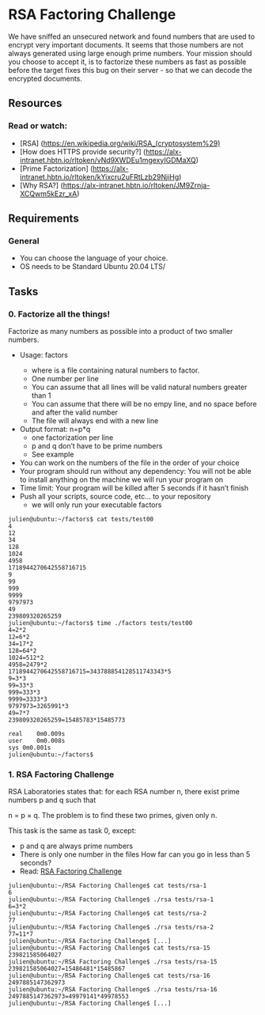 # RSA Factoring Challenge

We have sniffed an unsecured network and found numbers that are used to encrypt very important documents. It seems that those numbers are not always generated using large enough prime numbers. Your mission should you choose to accept it, is to factorize these numbers as fast as possible before the target fixes this bug on their server - so that we can decode the encrypted documents.

## Resources

### Read or watch:

* [RSA] (https://en.wikipedia.org/wiki/RSA_(cryptosystem%29)
* [How does HTTPS provide security?] (https://alx-intranet.hbtn.io/rltoken/vNd9XWDEu1mgexyIGDMaXQ)
* [Prime Factorization] (https://alx-intranet.hbtn.io/rltoken/kYixcru2uFRtLzb29NjiHg)
* [Why RSA?] (https://alx-intranet.hbtn.io/rltoken/JM9Zrnja-XCQwm5kEzr_xA)

## Requirements

### General

* You can choose the language of your choice.
* OS needs to be Standard Ubuntu 20.04 LTS/


## Tasks

### 0. Factorize all the things!

Factorize as many numbers as possible into a product of two smaller numbers.

* Usage: factors <file>
	* where <file> is a file containing natural numbers to factor.
	* One number per line
	* You can assume that all lines will be valid natural numbers greater than 1
	* You can assume that there will be no empy line, and no space before and after the valid number
	* The file will always end with a new line
* Output format: n=p*q
	* one factorization per line
	* p and q don’t have to be prime numbers
	* See example
* You can work on the numbers of the file in the order of your choice
* Your program should run without any dependency: You will not be able to install anything on the machine we will run your program on
* Time limit: Your program will be killed after 5 seconds if it hasn’t finish
* Push all your scripts, source code, etc… to your repository
	* we will only run your executable factors

```
julien@ubuntu:~/factors$ cat tests/test00 
4
12
34
128
1024
4958
1718944270642558716715
9
99
999
9999
9797973
49
239809320265259
julien@ubuntu:~/factors$ time ./factors tests/test00
4=2*2
12=6*2
34=17*2
128=64*2
1024=512*2
4958=2479*2
1718944270642558716715=343788854128511743343*5
9=3*3
99=33*3
999=333*3
9999=3333*3
9797973=3265991*3
49=7*7
239809320265259=15485783*15485773

real    0m0.009s
user    0m0.008s
sys 0m0.001s
julien@ubuntu:~/factors$
```


### 1. RSA Factoring Challenge

RSA Laboratories states that: for each RSA number n, there exist prime numbers p and q such that

n = p × q. The problem is to find these two primes, given only n.

This task is the same as task 0, except:

* p and q are always prime numbers
* There is only one number in the files
How far can you go in less than 5 seconds?
* Read: [RSA Factoring Challenge](https://alx-intranet.hbtn.io/rltoken/Cn9Lq_kKNpNx4dmvFMuwgQ)

```
julien@ubuntu:~/RSA Factoring Challenge$ cat tests/rsa-1
6
julien@ubuntu:~/RSA Factoring Challenge$ ./rsa tests/rsa-1
6=3*2
julien@ubuntu:~/RSA Factoring Challenge$ cat tests/rsa-2
77
julien@ubuntu:~/RSA Factoring Challenge$ ./rsa tests/rsa-2
77=11*7
julien@ubuntu:~/RSA Factoring Challenge$ [...]  
julien@ubuntu:~/RSA Factoring Challenge$ cat tests/rsa-15
239821585064027
julien@ubuntu:~/RSA Factoring Challenge$ ./rsa tests/rsa-15 
239821585064027=15486481*15485867
julien@ubuntu:~/RSA Factoring Challenge$ cat tests/rsa-16
2497885147362973
julien@ubuntu:~/RSA Factoring Challenge$ ./rsa tests/rsa-16
2497885147362973=49979141*49978553
julien@ubuntu:~/RSA Factoring Challenge$ [...]
```


